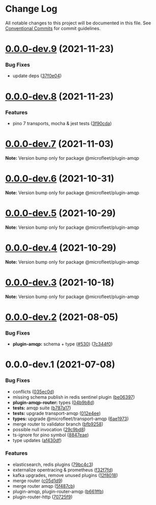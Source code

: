 # Change Log

All notable changes to this project will be documented in this file.
See [Conventional Commits](https://conventionalcommits.org) for commit guidelines.

# [0.0.0-dev.9](https://github.com/microfleet/core/compare/@microfleet/plugin-amqp@0.0.0-dev.8...@microfleet/plugin-amqp@0.0.0-dev.9) (2021-11-23)


### Bug Fixes

* update deps ([37f0e04](https://github.com/microfleet/core/commit/37f0e047d8df3ff5d9eb0abd91a98db2bd627d71))





# [0.0.0-dev.8](https://github.com/microfleet/core/compare/@microfleet/plugin-amqp@0.0.0-dev.7...@microfleet/plugin-amqp@0.0.0-dev.8) (2021-11-23)


### Features

* pino 7 transports, mocha & jest tests ([3f90cda](https://github.com/microfleet/core/commit/3f90cda510f2891c87087d1b7c0106150d2d7ba1))





# [0.0.0-dev.7](https://github.com/microfleet/core/compare/@microfleet/plugin-amqp@0.0.0-dev.6...@microfleet/plugin-amqp@0.0.0-dev.7) (2021-11-03)

**Note:** Version bump only for package @microfleet/plugin-amqp





# [0.0.0-dev.6](https://github.com/microfleet/core/compare/@microfleet/plugin-amqp@0.0.0-dev.5...@microfleet/plugin-amqp@0.0.0-dev.6) (2021-10-31)

**Note:** Version bump only for package @microfleet/plugin-amqp





# [0.0.0-dev.5](https://github.com/microfleet/core/compare/@microfleet/plugin-amqp@0.0.0-dev.4...@microfleet/plugin-amqp@0.0.0-dev.5) (2021-10-29)

**Note:** Version bump only for package @microfleet/plugin-amqp





# [0.0.0-dev.4](https://github.com/microfleet/core/compare/@microfleet/plugin-amqp@0.0.0-dev.3...@microfleet/plugin-amqp@0.0.0-dev.4) (2021-10-29)

**Note:** Version bump only for package @microfleet/plugin-amqp





# [0.0.0-dev.3](https://github.com/microfleet/core/compare/@microfleet/plugin-amqp@0.0.0-dev.2...@microfleet/plugin-amqp@0.0.0-dev.3) (2021-10-18)

**Note:** Version bump only for package @microfleet/plugin-amqp





# [0.0.0-dev.2](https://github.com/microfleet/core/compare/@microfleet/plugin-amqp@0.0.0-dev.1...@microfleet/plugin-amqp@0.0.0-dev.2) (2021-08-05)


### Bug Fixes

* **plugin-amqp:** schema + type ([#530](https://github.com/microfleet/core/issues/530)) ([7c344f0](https://github.com/microfleet/core/commit/7c344f0145b895488d5c22edd221442a53181cc4))





# 0.0.0-dev.1 (2021-07-08)


### Bug Fixes

* conflicts ([035ec0d](https://github.com/microfleet/core/commit/035ec0da4959036ba6b31c948c0d06713dafa5b8))
* missing schema publish in redis sentinel plugin ([be06397](https://github.com/microfleet/core/commit/be0639786ac3d7d796d7b045d149038f544ea82b))
* **plugin-amqp-router:** types ([04b9b8d](https://github.com/microfleet/core/commit/04b9b8dc09cf15e5c2081cfe7e1017d6e90de9f9))
* **tests:** amqp suite ([b787a17](https://github.com/microfleet/core/commit/b787a17422b432d10a9c0960fc417f269e074e8c))
* **tests:** upgrade transport-amqp ([012e4ee](https://github.com/microfleet/core/commit/012e4eecad069782c2c55dde92f88df503669a1e))
* **types:** upgrade @microfleet/transport-amqp ([6ae1973](https://github.com/microfleet/core/commit/6ae1973cfdefad44f894cda10dc24c52d80464e1))
* merge router to validator branch ([bfb9258](https://github.com/microfleet/core/commit/bfb92589e391a0f2c2d5b232744695b0ae4b8dfc))
* possible null invocation ([29c9bd8](https://github.com/microfleet/core/commit/29c9bd8fbb8445c54ad9ffbe18cd5ab6985665b0))
* ts-ignore for pino symbol ([8847eae](https://github.com/microfleet/core/commit/8847eae445f984b58ab95d607a3c62755579697d))
* type updates ([af430df](https://github.com/microfleet/core/commit/af430dff91213d280e5aa3f0fd5592695553e9c2))


### Features

* elasticsearch, redis plugins ([79bc4c3](https://github.com/microfleet/core/commit/79bc4c384abb8cf9902697cc3931130e00397a69))
* externalize opentracing & prometheus ([f32f7fd](https://github.com/microfleet/core/commit/f32f7fd9729aaf849f67a3bfa0612c7b3a43dbe3))
* kafka upgrades, remove unused plugins ([12f8018](https://github.com/microfleet/core/commit/12f8018ceade8d95759da09eac8bab2ab9a9aade))
* merge router ([c05d1d9](https://github.com/microfleet/core/commit/c05d1d97c3ab0e2d6e55729b4c5fca4bf346751b))
* merge router amqp ([5f487cb](https://github.com/microfleet/core/commit/5f487cb8173c447111962807bb9fb9fb195e1583))
* plugin-amqp, plugin-router-amqp ([b661ffb](https://github.com/microfleet/core/commit/b661ffb3c6effa0f4f87c2eff1b7a65653b033ff))
* plugin-router-http ([70725f9](https://github.com/microfleet/core/commit/70725f9c1cab7a6766b92a8db9999e3624b69742))
